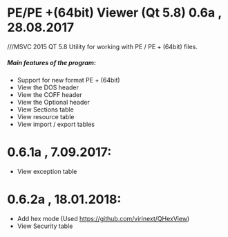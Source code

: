# PE/PE +(64bit) Viewer (Qt 5.8) 0.6a , 28.08.2017

///MSVC 2015 QT 5.8
Utility for working with PE / PE + (64bit) files.


##### Main features of the program:
  - Support for new format PE + (64bit)
  - View the DOS header
  - View the COFF header
  - View the Optional header
  - View Sections table
  - View resource table
  - View import / export tables

# 0.6.1a ,  7.09.2017:

  - View exception table

# 0.6.2a ,  18.01.2018:

  - Add hex mode (Used https://github.com/virinext/QHexView)
  - View Security table
